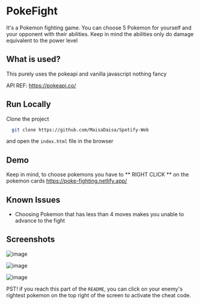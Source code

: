# PokeFight

It's a Pokemon fighting game. You can choose 5 Pokemon for yourself and your opponent with their abilities. Keep in mind the abilities only do damage equivalent to the power level

## What is used?

This purely uses the pokeapi and vanilla javascript nothing fancy

API REF: 
https://pokeapi.co/




## Run Locally

Clone the project

```bash
  git clone https://github.com/MaisaDaisa/Spotify-Web
```

and open the `index.html` file in the browser



## Demo

Keep in mind, to choose pokemons you have to ** RIGHT CLICK ** on the pokemon cards
https://poke-fighting.netlify.app/

## Known Issues

- Choosing Pokemon that has less than 4 moves makes you unable to advance to the fight

## Screenshots


![image](https://github.com/MaisaDaisa/PokeFight/assets/129600723/bf0f1ad1-9e6b-4116-a625-4e3cd791759a)

![image](https://github.com/MaisaDaisa/PokeFight/assets/129600723/99b34a47-0bba-414d-933f-6bae621a33f2)

![image](https://github.com/MaisaDaisa/PokeFight/assets/129600723/e72e3ee5-3619-4dee-a8e4-d53244b01af0)

PST! if you reach this part of the `README`, you can click on your enemy's rightest pokemon on the top right of the screen to activate the cheat code.

